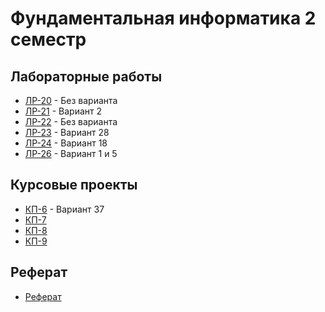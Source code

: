 # Фундаментальная информатика 2 семестр

## Лабораторные работы

- [ЛР-20](/SEM2/FUND/lab20) - Без варианта
- [ЛР-21](/SEM2/FUND/lab21) - Вариант 2
- [ЛР-22](/SEM2/FUND/lab22) - Без варианта
- [ЛР-23](/SEM2/FUND/lab23) - Вариант 28
- [ЛР-24](/SEM2/FUND/lab24) - Вариант 18
- [ЛР-26](/SEM2/FUND/lab25) - Вариант 1 и 5

## Курсовые проекты

- [КП-6](/SEM2/FUND/KP6) - Вариант 37
- [КП-7](/SEM2/FUND/KP7)
- [КП-8](/SEM2/FUND/KP8)
- [КП-9](/SEM2/FUND/KP9)

## Реферат

- [Реферат](/SEM2/FUND/ref2)
